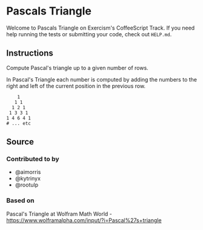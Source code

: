 # Pascals Triangle

Welcome to Pascals Triangle on Exercism's CoffeeScript Track.
If you need help running the tests or submitting your code, check out `HELP.md`.

## Instructions

Compute Pascal's triangle up to a given number of rows.

In Pascal's Triangle each number is computed by adding the numbers to the right and left of the current position in the previous row.

```text
    1
   1 1
  1 2 1
 1 3 3 1
1 4 6 4 1
# ... etc
```

## Source

### Contributed to by

- @aimorris
- @kytrinyx
- @rootulp

### Based on

Pascal's Triangle at Wolfram Math World - https://www.wolframalpha.com/input/?i=Pascal%27s+triangle